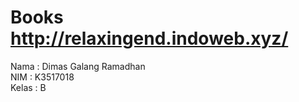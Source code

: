 # Books http://relaxingend.indoweb.xyz/

Nama	: Dimas Galang Ramadhan<br>
NIM	: K3517018<br>
Kelas	: B<br><br>
